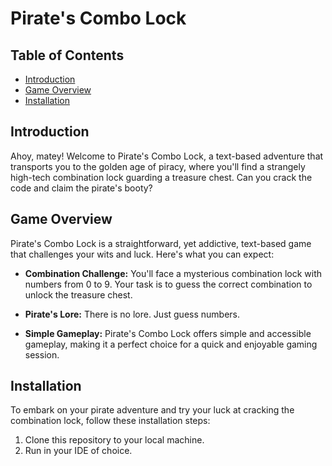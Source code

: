 # Pirate's Combo Lock


## Table of Contents
- [Introduction](#introduction)
- [Game Overview](#game-overview)
- [Installation](#installation)
  
## Introduction

Ahoy, matey! Welcome to Pirate's Combo Lock, a text-based adventure that transports you to the golden age of piracy, where you'll find a strangely high-tech combination lock guarding a treasure chest. Can you crack the code and claim the pirate's booty?


## Game Overview

Pirate's Combo Lock is a straightforward, yet addictive, text-based game that challenges your wits and luck. Here's what you can expect:

- **Combination Challenge:** You'll face a mysterious combination lock with numbers from 0 to 9. Your task is to guess the correct combination to unlock the treasure chest.

- **Pirate's Lore:** There is no lore. Just guess numbers. 

- **Simple Gameplay:** Pirate's Combo Lock offers simple and accessible gameplay, making it a perfect choice for a quick and enjoyable gaming session.

## Installation

To embark on your pirate adventure and try your luck at cracking the combination lock, follow these installation steps:

1. Clone this repository to your local machine.
2. Run in your IDE of choice.
